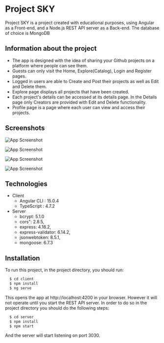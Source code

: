 
# Project SKY

Project SKY is a project created with educational purposes, using Angular as a Front-end, and a Node.js REST API server as a Back-end. The database of choice is MongoDB

## Information about the project

* The app is designed with the idea of sharing your Github projects on a platform where people can see them.
* Guests can only visit the Home, Explore(Catalog), Login and Register pages.
* Logged in users are able to Create and Post their projects as well as Edit and Delete them.
* Explore page displays all projects that have been created.
* Each project's details can be accessed at its details page. In the Details page only Creators are provided with Edit and Delete functionality.
* Profile page is a page where each user can view and access their projects. 





## Screenshots

![App Screenshot](https://cdn.discordapp.com/attachments/960121710953254912/1052987371257335918/image.png)

![App Screenshot](https://cdn.discordapp.com/attachments/960121710953254912/1052996048630587443/image.png)

![App Screenshot](https://cdn.discordapp.com/attachments/960121710953254912/1052996108915327027/image.png)

![App Screenshot](https://cdn.discordapp.com/attachments/960121710953254912/1052996145359618118/image.png)


## Technologies

* Client
    * Angular CLI : 15.0.4
    * TypeScript : 4.7.2
* Server 
    * bcrypt: 5.1.0
    * cors": 2.8.5,
    * express: 4.18.2,
    * express-validator: 6.14.2,
    * jsonwebtoken: 8.5.1,
    * mongoose: 6.7.3


## Installation

To run this project, in the project directory, you should run:

```bash
  $ cd client
  $ npm install
  $ ng serve
```
This opens the app at http://localhost:4200 in your browser. However it will not operate until you start the REST API server. In order to do so in the project directory you should do the following steps:
```bash
  $ cd server
  $ npm install
  $ npm start
```
And the server will start listening on port 3030.
    